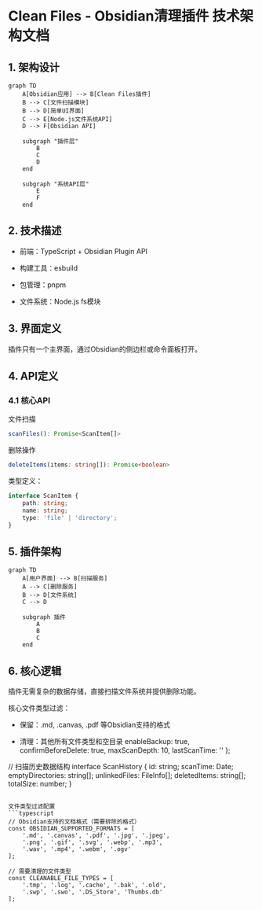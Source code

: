 # Clean Files - Obsidian清理插件 技术架构文档

## 1. 架构设计

```mermaid
graph TD
    A[Obsidian应用] --> B[Clean Files插件]
    B --> C[文件扫描模块]
    B --> D[简单UI界面]
    C --> E[Node.js文件系统API]
    D --> F[Obsidian API]

    subgraph "插件层"
        B
        C
        D
    end

    subgraph "系统API层"
        E
        F
    end
```

## 2. 技术描述

* 前端：TypeScript + Obsidian Plugin API

* 构建工具：esbuild

* 包管理：pnpm

* 文件系统：Node.js fs模块

## 3. 界面定义

插件只有一个主界面，通过Obsidian的侧边栏或命令面板打开。

## 4. API定义

### 4.1 核心API

文件扫描

```typescript
scanFiles(): Promise<ScanItem[]>
```

删除操作

```typescript
deleteItems(items: string[]): Promise<boolean>
```

类型定义：

```typescript
interface ScanItem {
    path: string;
    name: string;
    type: 'file' | 'directory';
}
```

## 5. 插件架构

```mermaid
graph TD
    A[用户界面] --> B[扫描服务]
    A --> C[删除服务]
    B --> D[文件系统]
    C --> D

    subgraph 插件
        A
        B
        C
    end
```

## 6. 核心逻辑

插件无需复杂的数据存储，直接扫描文件系统并提供删除功能。

核心文件类型过滤：

* 保留：.md, .canvas, .pdf 等Obsidian支持的格式

* 清理：其他所有文件类型和空目录
  enableBackup: true,
  confirmBeforeDelete: true,
  maxScanDepth: 10,
  lastScanTime: ''
  };

// 扫描历史数据结构
interface ScanHistory {
id: string;
scanTime: Date;
emptyDirectories: string\[];
unlinkedFiles: FileInfo\[];
deletedItems: string\[];
totalSize: number;
}

````

文件类型过滤配置
```typescript
// Obsidian支持的文档格式（需要排除的格式）
const OBSIDIAN_SUPPORTED_FORMATS = [
    '.md', '.canvas', '.pdf', '.jpg', '.jpeg', 
    '.png', '.gif', '.svg', '.webp', '.mp3', 
    '.wav', '.mp4', '.webm', '.ogv'
];

// 需要清理的文件类型
const CLEANABLE_FILE_TYPES = [
    '.tmp', '.log', '.cache', '.bak', '.old',
    '.swp', '.swo', '.DS_Store', 'Thumbs.db'
];
````

